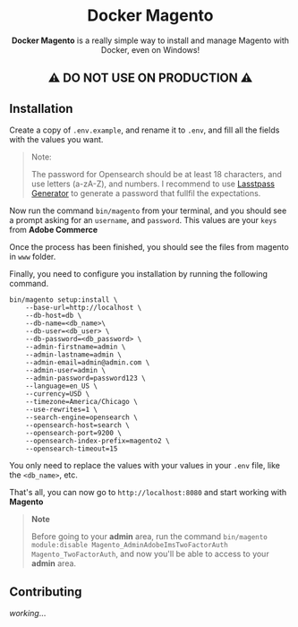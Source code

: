 <div align="center">
<h1>Docker Magento</h1>

<p><strong>Docker Magento</strong> is a really simple way to install and manage Magento with Docker, even on Windows!</p>

<h2>⚠️ DO NOT USE ON PRODUCTION ⚠️</h2>
</div>

## Installation

Create a copy of `.env.example`, and rename it to `.env`, and fill all the fields with the values you want.

> Note:
>
> The password for Opensearch should be at least 18 characters, and use letters (a-zA-Z), and numbers. I recommend to use [Lasstpass Generator](https://www.lastpass.com/features/password-generator?length=18&encryption-style=all-characters&uppercase=on&lowercase=on&numbers=on&symbols=on) to generate a password that fullfil the expectations.

Now run the command `bin/magento` from your terminal, and you should see a prompt asking for an `username`, and `password`. This values are your `keys` from **Adobe Commerce**

Once the process has been finished, you should see the files from magento in `www` folder.

Finally, you need to configure you installation by running the following command.

```shell
bin/magento setup:install \
    --base-url=http://localhost \
    --db-host=db \
    --db-name=<db_name>\
    --db-user=<db_user> \
    --db-password=<db_password> \
    --admin-firstname=admin \
    --admin-lastname=admin \
    --admin-email=admin@admin.com \
    --admin-user=admin \
    --admin-password=password123 \
    --language=en_US \
    --currency=USD \
    --timezone=America/Chicago \
    --use-rewrites=1 \
    --search-engine=opensearch \
    --opensearch-host=search \
    --opensearch-port=9200 \
    --opensearch-index-prefix=magento2 \
    --opensearch-timeout=15
```

You only need to replace the values with your values in your `.env` file, like the `<db_name>`, etc.

That's all, you can now go to `http://localhost:8080` and start working with **Magento**

> **Note**
>
> Before going to your **admin** area, run the command `bin/magento module:disable Magento_AdminAdobeImsTwoFactorAuth Magento_TwoFactorAuth`, and
> now you'll be able to access to your **admin** area.

## Contributing

*working*...
